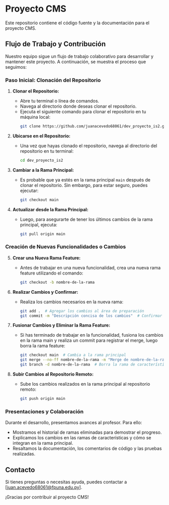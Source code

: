 # Proyecto CMS

Este repositorio contiene el código fuente y la documentación para el proyecto CMS.

## Flujo de Trabajo y Contribución

Nuestro equipo sigue un flujo de trabajo colaborativo para desarrollar y mantener este proyecto. A continuación, se muestra el proceso que seguimos:

### Paso Inicial: Clonación del Repositorio

1. **Clonar el Repositorio:**
   - Abre tu terminal o línea de comandos.
   - Navega al directorio donde deseas clonar el repositorio.
   - Ejecuta el siguiente comando para clonar el repositorio en tu máquina local:
     ```bash
     git clone https://github.com/juanacevedo68061/dev_proyecto_is2.git
     ```

2. **Ubicarse en el Repositorio:**
   - Una vez que hayas clonado el repositorio, navega al directorio del repositorio en tu terminal:
     ```bash
     cd dev_proyecto_is2
     ```

3. **Cambiar a la Rama Principal:**
   - Es probable que ya estés en la rama principal `main` después de clonar el repositorio. Sin embargo, para estar seguro, puedes ejecutar:
     ```bash
     git checkout main
     ```

4. **Actualizar desde la Rama Principal:**
   - Luego, para asegurarte de tener los últimos cambios de la rama principal, ejecuta:
     ```bash
     git pull origin main
     ```

### Creación de Nuevas Funcionalidades o Cambios

5. **Crear una Nueva Rama Feature:**
   - Antes de trabajar en una nueva funcionalidad, crea una nueva rama feature utilizando el comando:
     ```bash
     git checkout -b nombre-de-la-rama
     ```

6. **Realizar Cambios y Confirmar:**
   - Realiza los cambios necesarios en la nueva rama:
     ```bash
     git add .  # Agregar los cambios al área de preparación
     git commit -m "Descripción concisa de los cambios"  # Confirmar los cambios con un mensaje
     ```

7. **Fusionar Cambios y Eliminar la Rama Feature:**
   - Si has terminado de trabajar en la funcionalidad, fusiona los cambios en la rama main y realiza un commit para registrar el merge, luego borra la rama feature:
     ```bash
     git checkout main  # Cambia a la rama principal
     git merge --no-ff nombre-de-la-rama -m "Merge de nombre-de-la-rama"  # Fusiona los cambios de la rama feature en la rama main y realiza el commit del merge con mensaje
     git branch -d nombre-de-la-rama  # Borra la rama de características después del merge
     ```

8. **Subir Cambios al Repositorio Remoto:**
   - Sube los cambios realizados en la rama principal al repositorio remoto:
     ```bash
     git push origin main
     ```

### Presentaciones y Colaboración

Durante el desarrollo, presentamos avances al profesor. Para ello:
   - Mostramos el historial de ramas eliminadas para demostrar el progreso.
   - Explicamos los cambios en las ramas de características y cómo se integran en la rama principal.
   - Resaltamos la documentación, los comentarios de código y las pruebas realizadas.

## Contacto

   Si tienes preguntas o necesitas ayuda, puedes contactar a [juan.acevedo68061@fpuna.edu.py].

¡Gracias por contribuir al proyecto CMS!
